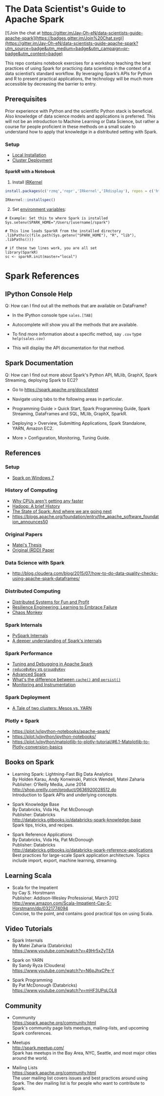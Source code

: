 # The Data Scientist's Guide to Apache Spark

[![Join the chat at https://gitter.im/Jay-Oh-eN/data-scientists-guide-apache-spark](https://badges.gitter.im/Join%20Chat.svg)](https://gitter.im/Jay-Oh-eN/data-scientists-guide-apache-spark?utm_source=badge&utm_medium=badge&utm_campaign=pr-badge&utm_content=badge)

This repo contains notebook exercises for a workshop teaching the best practices of using Spark for practicing data scientists in the context of a data scientist’s standard workflow. By leveraging Spark’s APIs for Python and R to present practical applications, the technology will be much more accessible by decreasing the barrier to entry.

## Prerequisites

Prior experience with Python and the scientific Python stack is beneficial.  Also knowledge of data science models and applications is preferred.  This will not be an introduction to Machine Learning or Data Science, but rather a course for people proficient in these methods on a small scale to understand how to apply that knowledge in a distributed setting with Spark.

### Setup

* [Local Installation](http://www.slideshare.net/jonathandinu/the-data-scientists-guide-to-apache-spark/48)
* [Cluster Deployment](http://www.slideshare.net/jonathandinu/the-data-scientists-guide-to-apache-spark/69)

#### SparkR with a Notebook

1. Install [IRKernel](https://github.com/IRkernel/IRkernel)
  
  ```r
  install.packages(c('rzmq','repr','IRkernel','IRdisplay'), repos = c('http://irkernel.github.io/', getOption('repos')))

  IRkernel::installspec()
  ```

2. Set [environment variables](https://github.com/apache/spark/tree/master/R#using-sparkr-from-rstudio):

```
# Example: Set this to where Spark is installed
Sys.setenv(SPARK_HOME="/Users/[username]/spark")

# This line loads SparkR from the installed directory
.libPaths(c(file.path(Sys.getenv("SPARK_HOME"), "R", "lib"), .libPaths()))

# if these two lines work, you are all set
library(SparkR)
sc <- sparkR.init(master="local")
```

Spark References
================

IPython Console Help
--------------------

Q: How can I find out all the methods that are available on DataFrame?

- In the IPython console type `sales.[TAB]`

- Autocomplete will show you all the methods that are available.

- To find more information about a specific method, say `.cov` type `help(sales.cov)`

- This will display the API documentation for that method.

Spark Documentation
-------------------

Q: How can I find out more about Spark's Python API, MLlib, GraphX,
Spark Streaming, deploying Spark to EC2?

- Go to <https://spark.apache.org/docs/latest>

- Navigate using tabs to the following areas in particular.

- Programming Guide > Quick Start, Spark Programming Guide,
  Spark Streaming, DataFrames and SQL, MLlib, GraphX, SparkR.

- Deploying > Overview, Submitting Applications, Spark Standalone,
  YARN, Amazon EC2.

- More > Configuration, Monitoring, Tuning Guide.

References
----------

### Setup

* [Spark on Windows 7](http://nishutayaltech.blogspot.in/2015/04/how-to-run-apache-spark-on-windows7-in.html)

### History of Computing

* [Why CPUs aren't getting any faster](http://www.technologyreview.com/view/421186/why-cpus-arent-getting-any-faster/)
* [Hadoop: A brief History](research.yahoo.com/files/cutting.pdf)
* [The State of Spark: And where we are going next](https://spark-summit.org/2013/wp-content/uploads/2013/10/Zaharia-spark-summit-2013-matei.pdf)
* https://blogs.apache.org/foundation/entry/the_apache_software_foundation_announces50

### Original Papers

* [Matei's Thesis](http://www.eecs.berkeley.edu/Pubs/TechRpts/2014/EECS-2014-12.pdf)
* [Original (RDD) Paper](https://www.cs.berkeley.edu/~matei/papers/2012/nsdi_spark.pdf)

### Data Science with Spark

* http://blog.cloudera.com/blog/2015/07/how-to-do-data-quality-checks-using-apache-spark-dataframes/

### Distributed Computing

* [Distributed Systems for Fun and Profit](http://book.mixu.net/distsys/intro.html)
* [Resilience Engineering: Learning to Embrace Failure](http://queue.acm.org/detail.cfm?id=2371297)
* [Chaos Monkey](https://github.com/Netflix/SimianArmy/wiki/Chaos-Monkey)

### Spark Internals

* [PySpark Internals](https://cwiki.apache.org/confluence/display/SPARK/PySpark+Internals)
* [A deeper understanding of Spark's internals](https://spark-summit.org/2014/wp-content/uploads/2014/07/A-Deeper-Understanding-of-Spark-Internals-Aaron-Davidson.pdf)

### Spark Performance

* [Tuning and Debugging in Apache Spark](http://www.slideshare.net/pwendell/tuning-and-debugging-in-apache-spark)
* [`reduceByKey` vs `groupByKey`](https://github.com/databricks/spark-knowledgebase/blob/master/best_practices/prefer_reducebykey_over_groupbykey.md)
* [Advanced Spark](https://databricks-training.s3.amazonaws.com/slides/advanced-spark-training.pdf)
* [What's the difference between `cache()` and `persist()`](http://stackoverflow.com/questions/26870537/spark-what-is-the-difference-between-cache-and-persist)
* [Monitoring and Instrumentation](http://spark.apache.org/docs/latest/monitoring.html)

### Spark Deployment

* [A Tale of two clusters: Mesos vs. YARN](http://radar.oreilly.com/2015/02/a-tale-of-two-clusters-mesos-and-yarn.html)

### Plotly + Spark

* https://plot.ly/ipython-notebooks/apache-spark/
* https://plot.ly/python/ipython-notebooks/
* https://plot.ly/python/matplotlib-to-plotly-tutorial/#6.1-Matplotlib-to-Plotly-conversion-basics

Books on Spark
--------------

- Learning Spark: Lightning-Fast Big Data Analytics    
  By Holden Karau, Andy Konwinski, Patrick Wendell, Matei Zaharia    
  Publisher: O'Reilly Media, June 2014    
  <http://shop.oreilly.com/product/0636920028512.do>    
  Introduction to Spark APIs and underlying concepts.

- Spark Knowledge Base    
  By Databricks, Vida Ha, Pat McDonough    
  Publisher: Databricks    
  <http://databricks.gitbooks.io/databricks-spark-knowledge-base>    
  Spark tips, tricks, and recipes.    

- Spark Reference Applications    
  By Databricks, Vida Ha, Pat McDonough    
  Publisher: Databricks    
  <http://databricks.gitbooks.io/databricks-spark-reference-applications>    
  Best practices for large-scale Spark application architecture.
  Topics include import, export, machine learning, streaming.

Learning Scala
--------------

- Scala for the Impatient    
  by Cay S. Horstmann    
  Publisher: Addison-Wesley Professional, March 2012    
  <http://www.amazon.com/Scala-Impatient-Cay-S-Horstmann/dp/0321774094>    
  Concise, to the point, and contains good practical tips on using Scala. 

Video Tutorials
---------------

- Spark Internals    
  By Matei Zaharia (Databricks)    
  <https://www.youtube.com/watch?v=49Hr5xZyTEA>    

- Spark on YARN    
  By Sandy Ryza (Cloudera)    
  <https://www.youtube.com/watch?v=N6pJhxCPe-Y>    

- Spark Programming    
  By Pat McDonough (Databricks)    
  <https://www.youtube.com/watch?v=mHF3UPqLOL8>    

Community
---------

- Community    
  <https://spark.apache.org/community.html>    
  Spark's community page lists meetups, mailing-lists, and upcoming
  Spark conferences.

- Meetups    
  <http://spark.meetup.com/>    
  Spark has meetups in the Bay Area, NYC, Seattle, and most major
  cities around the world.

- Mailing Lists    
  <https://spark.apache.org/community.html>    
  The user mailing list covers issues and best practices around using
  Spark. The dev mailing list is for people who want to contribute to
  Spark.


